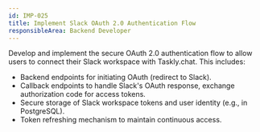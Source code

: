 ```yaml
---
id: IMP-025
title: Implement Slack OAuth 2.0 Authentication Flow
responsibleArea: Backend Developer
---
```

Develop and implement the secure OAuth 2.0 authentication flow to allow users to connect their Slack workspace with Taskly.chat. This includes:
- Backend endpoints for initiating OAuth (redirect to Slack).
- Callback endpoints to handle Slack's OAuth response, exchange authorization code for access tokens.
- Secure storage of Slack workspace tokens and user identity (e.g., in PostgreSQL).
- Token refreshing mechanism to maintain continuous access.